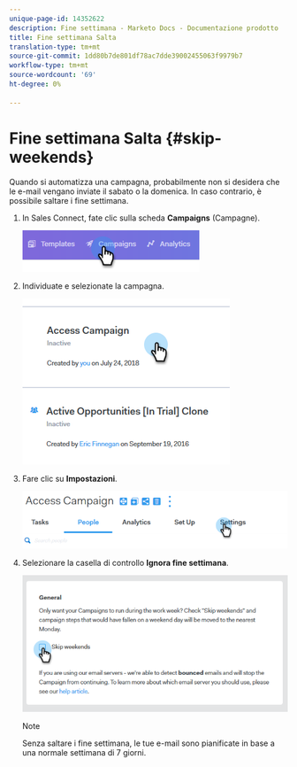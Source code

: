```yaml
---
unique-page-id: 14352622
description: Fine settimana - Marketo Docs - Documentazione prodotto
title: Fine settimana Salta
translation-type: tm+mt
source-git-commit: 1dd80b7de801df78ac7dde39002455063f9979b7
workflow-type: tm+mt
source-wordcount: '69'
ht-degree: 0%

---
```



# Fine settimana Salta {#skip-weekends}

Quando si automatizza una campagna, probabilmente non si desidera che le e-mail vengano inviate il sabato o la domenica. In caso contrario, è possibile saltare i fine settimana.

1. In Sales Connect, fate clic sulla scheda **Campaigns** (Campagne).

   ![](assets/one-2.png)

1. Individuate e selezionate la campagna.

   ![](assets/two-2.png)

1. Fare clic su **Impostazioni**.

   ![](assets/three-2.png)

1. Selezionare la casella di controllo **Ignora fine settimana**.

   ![](assets/four-2.png)

   >[!NOTE]
   >
   >Senza saltare i fine settimana, le tue e-mail sono pianificate in base a una normale settimana di 7 giorni.

